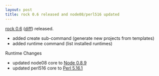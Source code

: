 ```yaml
---
layout: post
title: rock 0.6 released and node08/perl516 updated
---
```


[rock 0.6][pypi] ([diff][diff]) released.

 - added create sub-command (generate new projects from templates)
 - added runtime command (list installed runtimes)

Runtime Changes

 - updated node08 core to [Node 0.8.9][node08]
 - updated perl516 core to [Perl 5.16.1][perl516]

[pypi]: http://pypi.python.org/pypi/rock/0.6.0
[diff]: https://github.com/rockstack/rock/compare/0.5.0...0.6.0
[node08]: https://raw.github.com/joyent/node/v0.8.9/ChangeLog
[perl516]: http://search.cpan.org/dist/perl-5.16.1/pod/perldelta.pod
